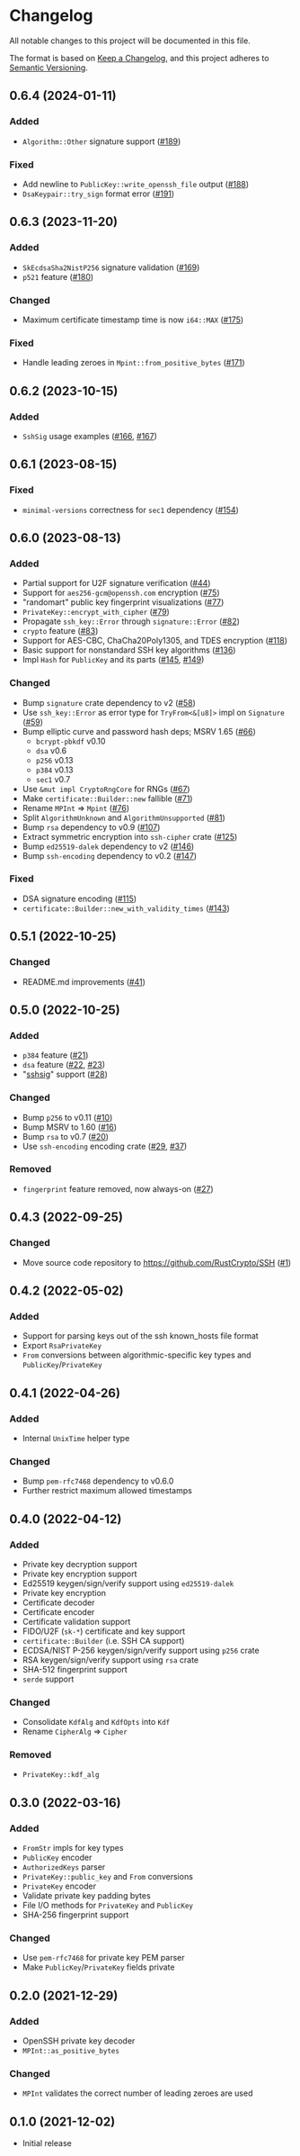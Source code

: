 # Changelog
All notable changes to this project will be documented in this file.

The format is based on [Keep a Changelog](https://keepachangelog.com/en/1.0.0/),
and this project adheres to [Semantic Versioning](https://semver.org/spec/v2.0.0.html).

## 0.6.4 (2024-01-11)
### Added
- `Algorithm::Other` signature support ([#189])

### Fixed
- Add newline to `PublicKey::write_openssh_file` output ([#188])
- `DsaKeypair::try_sign` format error ([#191])

[#188]: https://github.com/RustCrypto/SSH/pull/188
[#189]: https://github.com/RustCrypto/SSH/pull/189
[#191]: https://github.com/RustCrypto/SSH/pull/191

## 0.6.3 (2023-11-20)
### Added
- `SkEcdsaSha2NistP256` signature validation ([#169])
- `p521` feature ([#180])

### Changed
- Maximum certificate timestamp time is now `i64::MAX` ([#175])

### Fixed
- Handle leading zeroes in `Mpint::from_positive_bytes` ([#171])

[#169]: https://github.com/RustCrypto/SSH/pull/169
[#171]: https://github.com/RustCrypto/SSH/pull/171
[#175]: https://github.com/RustCrypto/SSH/pull/175
[#180]: https://github.com/RustCrypto/SSH/pull/180

## 0.6.2 (2023-10-15)
### Added
- `SshSig` usage examples ([#166], [#167])

[#166]: https://github.com/RustCrypto/SSH/pull/166
[#167]: https://github.com/RustCrypto/SSH/pull/167

## 0.6.1 (2023-08-15)
### Fixed
- `minimal-versions` correctness for `sec1` dependency ([#154])

[#154]: https://github.com/RustCrypto/SSH/pull/154

## 0.6.0 (2023-08-13)
### Added
- Partial support for U2F signature verification ([#44])
- Support for `aes256-gcm@openssh.com` encryption ([#75])
- "randomart" public key fingerprint visualizations ([#77])
- `PrivateKey::encrypt_with_cipher` ([#79])
- Propagate `ssh_key::Error` through `signature::Error` ([#82])
- `crypto` feature ([#83])
- Support for AES-CBC, ChaCha20Poly1305, and TDES encryption ([#118])
- Basic support for nonstandard SSH key algorithms ([#136])
- Impl `Hash` for `PublicKey` and its parts ([#145], [#149])

### Changed
- Bump `signature` crate dependency to v2 ([#58])
- Use `ssh_key::Error` as error type for `TryFrom<&[u8]>` impl on `Signature` ([#59])
- Bump elliptic curve and password hash deps; MSRV 1.65 ([#66])
  - `bcrypt-pbkdf` v0.10
  - `dsa` v0.6
  - `p256` v0.13
  - `p384` v0.13
  - `sec1` v0.7
- Use `&mut impl CryptoRngCore` for RNGs ([#67])
- Make `certificate::Builder::new` fallible ([#71])
- Rename `MPInt` => `Mpint` ([#76])
- Split `AlgorithmUnknown` and `AlgorithmUnsupported` ([#81])
- Bump `rsa` dependency to v0.9 ([#107])
- Extract symmetric encryption into `ssh-cipher` crate ([#125])
- Bump `ed25519-dalek` dependency to v2 ([#146])
- Bump `ssh-encoding` dependency to v0.2 ([#147])

### Fixed
- DSA signature encoding ([#115])
- `certificate::Builder::new_with_validity_times` ([#143])

[#44]: https://github.com/RustCrypto/SSH/pull/44
[#58]: https://github.com/RustCrypto/SSH/pull/58
[#59]: https://github.com/RustCrypto/SSH/pull/59
[#66]: https://github.com/RustCrypto/SSH/pull/66
[#67]: https://github.com/RustCrypto/SSH/pull/67
[#71]: https://github.com/RustCrypto/SSH/pull/71
[#75]: https://github.com/RustCrypto/SSH/pull/75
[#76]: https://github.com/RustCrypto/SSH/pull/76
[#77]: https://github.com/RustCrypto/SSH/pull/77
[#79]: https://github.com/RustCrypto/SSH/pull/79
[#81]: https://github.com/RustCrypto/SSH/pull/81
[#82]: https://github.com/RustCrypto/SSH/pull/82
[#83]: https://github.com/RustCrypto/SSH/pull/83
[#107]: https://github.com/RustCrypto/SSH/pull/107
[#115]: https://github.com/RustCrypto/SSH/pull/115
[#118]: https://github.com/RustCrypto/SSH/pull/118
[#125]: https://github.com/RustCrypto/SSH/pull/125
[#136]: https://github.com/RustCrypto/SSH/pull/136
[#143]: https://github.com/RustCrypto/SSH/pull/143
[#145]: https://github.com/RustCrypto/SSH/pull/145
[#146]: https://github.com/RustCrypto/SSH/pull/146
[#147]: https://github.com/RustCrypto/SSH/pull/147
[#149]: https://github.com/RustCrypto/SSH/pull/149

## 0.5.1 (2022-10-25)
### Changed
- README.md improvements ([#41])

[#41]: https://github.com/RustCrypto/SSH/pull/41

## 0.5.0 (2022-10-25)
### Added
- `p384` feature ([#21])
- `dsa` feature ([#22], [#23])
- "[sshsig]" support ([#28])

### Changed
- Bump `p256` to v0.11 ([#10])
- Bump MSRV to 1.60 ([#16])
- Bump `rsa` to v0.7 ([#20])
- Use `ssh-encoding` encoding crate ([#29], [#37])

### Removed
- `fingerprint` feature removed, now always-on ([#27])

[#10]: https://github.com/RustCrypto/SSH/pull/10
[#16]: https://github.com/RustCrypto/SSH/pull/16
[#20]: https://github.com/RustCrypto/SSH/pull/20
[#21]: https://github.com/RustCrypto/SSH/pull/21
[#22]: https://github.com/RustCrypto/SSH/pull/22
[#23]: https://github.com/RustCrypto/SSH/pull/23
[#27]: https://github.com/RustCrypto/SSH/pull/27
[#28]: https://github.com/RustCrypto/SSH/pull/28
[#29]: https://github.com/RustCrypto/SSH/pull/29
[#37]: https://github.com/RustCrypto/SSH/pull/37
[sshsig]: https://cvsweb.openbsd.org/src/usr.bin/ssh/PROTOCOL.sshsig?annotate=HEAD

## 0.4.3 (2022-09-25)
### Changed
- Move source code repository to <https://github.com/RustCrypto/SSH> ([#1])

[#1]: https://github.com/RustCrypto/SSH/pull/1

## 0.4.2 (2022-05-02)
### Added
- Support for parsing keys out of the ssh known_hosts file format
- Export `RsaPrivateKey`
- `From` conversions between algorithmic-specific key types and `PublicKey`/`PrivateKey`

## 0.4.1 (2022-04-26)
### Added
- Internal `UnixTime` helper type

### Changed
- Bump `pem-rfc7468` dependency to v0.6.0
- Further restrict maximum allowed timestamps

## 0.4.0 (2022-04-12)
### Added
- Private key decryption support
- Private key encryption support
- Ed25519 keygen/sign/verify support using `ed25519-dalek`
- Private key encryption
- Certificate decoder
- Certificate encoder
- Certificate validation support
- FIDO/U2F (`sk-*`) certificate and key support
- `certificate::Builder` (i.e. SSH CA support)
- ECDSA/NIST P-256 keygen/sign/verify support using `p256` crate
- RSA keygen/sign/verify support using `rsa` crate
- SHA-512 fingerprint support
- `serde` support

### Changed
- Consolidate `KdfAlg` and `KdfOpts` into `Kdf`
- Rename `CipherAlg` => `Cipher`

### Removed
- `PrivateKey::kdf_alg`

## 0.3.0 (2022-03-16)
### Added
- `FromStr` impls for key types
- `PublicKey` encoder
- `AuthorizedKeys` parser
- `PrivateKey::public_key` and `From` conversions
- `PrivateKey` encoder
- Validate private key padding bytes
- File I/O methods for `PrivateKey` and `PublicKey`
- SHA-256 fingerprint support

### Changed
- Use `pem-rfc7468` for private key PEM parser
- Make `PublicKey`/`PrivateKey` fields private

## 0.2.0 (2021-12-29)
### Added
- OpenSSH private key decoder
- `MPInt::as_positive_bytes`

### Changed
- `MPInt` validates the correct number of leading zeroes are used

## 0.1.0 (2021-12-02)
- Initial release
